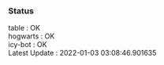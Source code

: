 ### Status


table : OK  
hogwarts : OK  
icy-bot : OK  
Latest Update : 2022-01-03 03:08:46.901635
